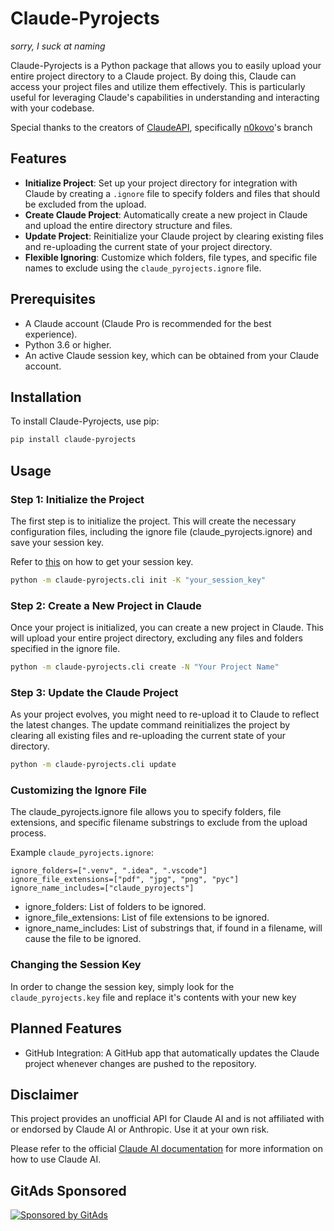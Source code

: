# Claude-Pyrojects
_sorry, I suck at naming_

Claude-Pyrojects is a Python package that allows you to easily upload your entire project directory to a Claude project. By doing this, Claude can access your project files and utilize them effectively. This is particularly useful for leveraging Claude's capabilities in understanding and interacting with your codebase.

Special thanks to the creators of [ClaudeAPI](https://github.com/KoushikNavuluri/Claude-API), specifically [n0kovo](https://github.com/n0kovo)'s branch

## Features

- **Initialize Project**: Set up your project directory for integration with Claude by creating a `.ignore` file to specify folders and files that should be excluded from the upload.
- **Create Claude Project**: Automatically create a new project in Claude and upload the entire directory structure and files.
- **Update Project**: Reinitialize your Claude project by clearing existing files and re-uploading the current state of your project directory.
- **Flexible Ignoring**: Customize which folders, file types, and specific file names to exclude using the `claude_pyrojects.ignore` file.

## Prerequisites

- A Claude account (Claude Pro is recommended for the best experience).
- Python 3.6 or higher.
- An active Claude session key, which can be obtained from your Claude account.

## Installation

To install Claude-Pyrojects, use pip:

```bash
pip install claude-pyrojects
```

## Usage

### Step 1: Initialize the Project

The first step is to initialize the project. This will create the necessary configuration files, including the ignore file (claude_pyrojects.ignore) and save your session key.

Refer to [this](https://github.com/KoushikNavuluri/Claude-API?tab=readme-ov-file#usage) on how to get your session key.

```bash
python -m claude-pyrojects.cli init -K "your_session_key"
```

### Step 2: Create a New Project in Claude

Once your project is initialized, you can create a new project in Claude. This will upload your entire project directory, excluding any files and folders specified in the ignore file.

```bash
python -m claude-pyrojects.cli create -N "Your Project Name"
```

### Step 3: Update the Claude Project

As your project evolves, you might need to re-upload it to Claude to reflect the latest changes. The update command reinitializes the project by clearing all existing files and re-uploading the current state of your directory.

```bash
python -m claude-pyrojects.cli update
```

### Customizing the Ignore File

The claude_pyrojects.ignore file allows you to specify folders, file extensions, and specific filename substrings to exclude from the upload process.

Example `claude_pyrojects.ignore`:
```plaintext
ignore_folders=[".venv", ".idea", ".vscode"]
ignore_file_extensions=["pdf", "jpg", "png", "pyc"]
ignore_name_includes=["claude_pyrojects"]
```

- ignore_folders: List of folders to be ignored.
- ignore_file_extensions: List of file extensions to be ignored.
- ignore_name_includes: List of substrings that, if found in a filename, will cause the file to be ignored.

### Changing the Session Key

In order to change the session key, simply look for the `claude_pyrojects.key` file and replace it's contents with your new key

## Planned Features
- GitHub Integration: A GitHub app that automatically updates the Claude project whenever changes are pushed to the repository.

## Disclaimer

This project provides an unofficial API for Claude AI and is not affiliated with or endorsed by Claude AI or Anthropic. Use it at your own risk.

Please refer to the official [Claude AI documentation](https://claude.ai/docs) for more information on how to use Claude AI.

## GitAds Sponsored
[![Sponsored by GitAds](https://gitads.dev/v1/ad-serve?source=hcevikdotpy/claude-pyrojects@github)](https://gitads.dev/v1/ad-track?source=hcevikdotpy/claude-pyrojects@github)


<!-- GitAds-Verify: HVYDUCFSFZ1GH8LZOA2GDGH2987YH2FH -->
